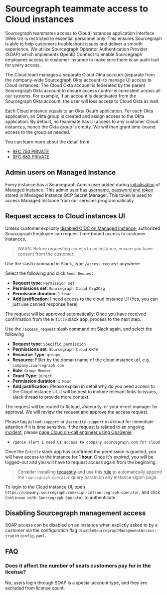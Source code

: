 # Sourcegraph teammate access to Cloud instances

Sourcegraph teammates access to Cloud instances application interface (Web UI) is restricted to essential personnel only. This ensures Sourcegraph is able to help customers troubleshoot issues and deliver a smooth experience. We utilize Sourcegraph Operator Authentication Provider (SOAP) which implements OpenID Connect to enable Sourcegraph employees access to customer instance to make sure there is an audit trail for every access.

The Cloud team manages a separate Cloud Okta account (separate from the company-wide Sourcegraph Okta account) to manage UI access to Cloud instances. The Cloud Okta account is federated by the parent Sourcegraph Okta account to ensure access control is consistent across all our systems. For example, if an account is deactivated from the Sourcegraph Okta account, the user will loss access to Cloud Okta as well.

Each Cloud instance equals to an Okta Oauth application. For each Okta application, an Okta group is created and assign access to the Okta application. By default, no teammate has UI access to any customer Cloud instances, hence the Okta group is empty. We will then grant time-bound access to the 
group as needed.

You can learn more about the detail from:

- [RFC 750 PRIVATE](https://docs.google.com/document/d/1Ia9sjW_KQ6BeJ28xJl3VvLIy7M9Ko7A1sBnTXkZ3W9o/edit#heading=h.trqab8y0kufp)
- [RFC 682 PRIVATE](https://docs.google.com/document/d/1Ot9o1emIjoegi7_OICXbcCqiGx-SebWvAtz_tp1E1wo/edit#heading=h.x2vmqaiitlnw).

## Admin users on Managed Instance

Every instance has a Sourcegraph Admin user added during [initialisation](https://github.com/sourcegraph/deploy-sourcegraph-managed/blob/7e9066e537b02feb6013585d443fc27514b71a71/util/cmd/mg_init_instance.go#L51) of Managed Instance. This admin user has [username, password and token](https://github.com/sourcegraph/deploy-sourcegraph-managed/blob/36db9bb65ec72ffa470752461b82c6999c00b969/util/pkg/config/config.go#L47) stored in Managed Instance GCP Secret Manager. This token is used to access Managed Instance from our services programmatically.

## Request access to Cloud instances UI

Unless customer explicitly [disabled OIDC on Managed Instance](#disabling-okta-oidc-on-managed-instance), authorized Sourcegraph Employee can request time-bound access to customer instances.

> WARN: Before requesting access to an instance, ensure you have consent from the customer.

Use the slash command in Slack, type `/access_request` anywhere.

Select the following and click `Send Request`.

- **Request type**: `Permission set`
- **Permissions set**: `Sourcegraph Cloud Org2Org`
- **Permission duration**: `1 Hour`
- **Add justification**: I need access to the cloud instance UI (Yes, you can just use canned response here)

The request will be approved automatically. Once you have received confirmation from the `Entitle` slack app, process to the next step.

Use the `/access_request` slash command on Slack again, and select the following

- **Request type**: `Specific permission`
- **Permissions set**: `Sourcegraph Cloud OKTA`
- **Resource Type**: `groups`
- **Resource**: Filter by the domain name of the cloud instance url, e.g. `company.sourcegraph.com`
- **Role**: `Group Member`
- **Grant Type**: `Direct`
- **Permission duration**: `1 Hour`
- **Add justification**: Please explain in detail why do you need access to the Cloud instance UI. It will be best to include relevant links to issues, slack thread to provide more context.

The request will be routed to #cloud, #security, or your direct manager for approval. We will review the request and approve the access request.

Please tag `@cloud-support` or `@security-support` in #cloud for immediate attention if it is time sensitive. If the request is related to an ongoing [incident](../../engineering/dev/process/incidents/index.md), please [page Cloud on-call engineer using OpsGenie](../../engineering/dev/process/incidents/index.md#incident-lead).

- `/genie alert I need UI access to company.sourcegraph.com for cloud`

Once the `Entitle` slack app has confirmed the permission is granted, you will have access to the instance for **1 hour**. Once it's expired, you will be logged-out and you will have to request access again from the beginning.

> Consider installing [requestly](https://requestly.io/) and use this [rule](https://app.requestly.io/rules/#sharedList/1670019946529-Michael-shared-list-12-2-2022) to automatically append the `sourcegraph-operator` query param on any instance signin page.

To login to the Cloud instance UI, open `https://company.sourcegraph.com/sign-in?sourcegraph-operator`, and click `Continoue with Sourcegraph Operator` to authenticate.

## Disabling Sourcegraph management access

SOAP access can be disabled on an instance when explictly asked to by a customer via the configuration flag `disableSourcegraphManagementAccess: true` in `config.yaml`.

## FAQ

### Does it affect the number of seats customers pay for in the license?

No, users login through SOAP is a special account type, and they are excluded from license count.
